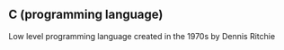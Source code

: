 ## C (programming language)



Low level programming language created in the 1970s by Dennis Ritchie